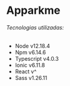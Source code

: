 # Apparkme

###### Tecnologias utilizadas:

* Node  v12.18.4
* Npm v6.14.6
* Typescript v4.0.3
* Ionic v6.11.8
* React v^
* Sass v1.26.11

